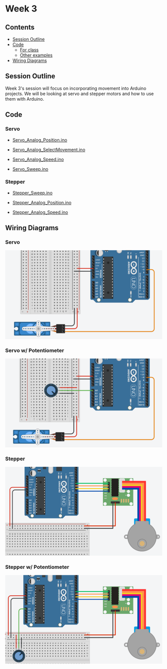 # Week 3

## Contents

- [Session Outline](#session-outline)
- [Code](#code)
    - [For class](#code-for-class)
    - [Other examples](#other-examples)
- [Wiring Diagrams](#wiring-diagrams)

## Session Outline

Week 3's session will focus on incorporating movement into Arduino projects. We will be looking at servo and stepper motors and how to use them with Arduino.

## Code

### Servo

- [Servo_Analog_Position.ino](./Servo_Analog_Position.ino)

- [Servo_Analog_SelectMovement.ino](./Servo_Analog_SelectMovement.ino)
- [Servo_Analog_Speed.ino](./Servo_Analog_Speed.ino)
- [Servo_Sweep.ino](./Servo_Sweep.ino)

### Stepper

- [Stepper_Sweep.ino](./Stepper_Sweep.ino)

- [Stepper_Analog_Position.ino](./Stepper_Analog_Position.ino)
- [Stepper_Analog_Speed.ino](./Stepper_Analog_Speed.ino)

## Wiring Diagrams

### Servo

![](images/Servo.png)

### Servo w/ Potentiometer

![](images/Servo_Pot.png)

### Stepper

![](images/Stepper.png)

### Stepper w/ Potentiometer

![](images/Stepper_Pot.png)